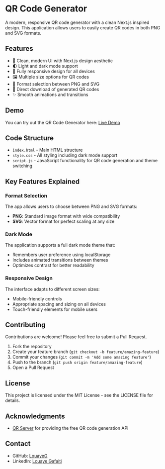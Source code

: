 # QR Code Generator

A modern, responsive QR code generator with a clean Next.js inspired design. This application allows users to easily create QR codes in both PNG and SVG formats.

## Features

- 🎨 Clean, modern UI with Next.js design aesthetic
- 🌓 Light and dark mode support
- 📱 Fully responsive design for all devices
- 🖼️ Multiple size options for QR codes
- 🔄 Format selection between PNG and SVG
- 💾 Direct download of generated QR codes
- ✨ Smooth animations and transitions

## Demo

You can try out the QR Code Generator here: [Live Demo](https://yourusername.github.io/qr-generator)

## Code Structure

- `index.html` - Main HTML structure
- `style.css` - All styling including dark mode support
- `script.js` - JavaScript functionality for QR code generation and theme switching

## Key Features Explained

### Format Selection

The app allows users to choose between PNG and SVG formats:
- **PNG**: Standard image format with wide compatibility
- **SVG**: Vector format for perfect scaling at any size

### Dark Mode

The application supports a full dark mode theme that:
- Remembers user preference using localStorage
- Includes animated transitions between themes
- Optimizes contrast for better readability

### Responsive Design

The interface adapts to different screen sizes:
- Mobile-friendly controls
- Appropriate spacing and sizing on all devices
- Touch-friendly elements for mobile users

## Contributing

Contributions are welcome! Please feel free to submit a Pull Request.

1. Fork the repository
2. Create your feature branch (`git checkout -b feature/amazing-feature`)
3. Commit your changes (`git commit -m 'Add some amazing feature'`)
4. Push to the branch (`git push origin feature/amazing-feature`)
5. Open a Pull Request

## License

This project is licensed under the MIT License - see the LICENSE file for details.

## Acknowledgments

- [QR Server](https://goqr.me/) for providing the free QR code generation API

## Contact

- GitHub: [LouayeG](https://github.com/LouayeG)
- LinkedIn: [Louaye Gafaiti](https://www.linkedin.com/in/louaye-gafaiti/)

